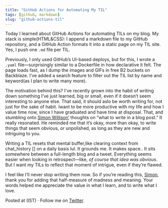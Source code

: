 ```yaml
---
title: "GitHub Actions for Automating My TIL"
tags: [github, markdown]
slug: "github-actions-til"
---
```

Today I learned about GitHub Actions for automating TILs on my blog. My stack is simple(HTML&CSS): I append a markdown file to my GitHub repository, and a GitHub Action formats it into a static page on my TIL site. Yes, I push one `.md` file per TIL.

Previously, I only used GitHub’s UI-based deploys, but for this, I wrote a `.yaml` file—surprisingly similar to a Dockerfile in how declarative it felt. The page loads fast, as I dump the images and GIFs in free B2 buckets on Backblaze. I’ve added a search feature to filter out the TIL list by name and keyword(as I plan to write many more).

The motivation behind this? I've recently grown into the habit of writing down something I’ve just learned, big or small, even if it doesn’t seem interesting to anyone else. That said, it should aslo be worth writing for, not just for the sake of habit. Iwant to be more productive with my life and how I value time now, since I have graduated and have time at disposal. That, and stumbling onto [Simon Willison’](https://simonwillison.net/2024/Dec/22/link-blog/#trying-to-add-something-extra) thoughts on “what to write in a blog post.” It really resonated. He reminded me that it’s okay, more than okay, to write things that seem obvious, or unpolished, as long as they are new and intriguing to you.

Writing a TIL resets that mental buffer,like clearing context from chat_history [] on a daily basis lul. It grounds me. It makes space.. It sits somewhere between a full-length blog and a tweet. Everything seems easier when looking in retrospect—like, *of course that idea was obvious*. But I want my TILs to reflect that moment of intrigue, even if they’re flawed.

I feel like I’ll never stop writing them now. So if you’re reading this, [Simon](https://x.com/simonw), thank you for adding that half-measure of madness and meaning. Your words helped me appreciate the value in what I learn, and to write what I love.

Posted <date> at <time> (IST) · Follow me on <a href="https://x.com/bardgaurav">Twitter</a>.